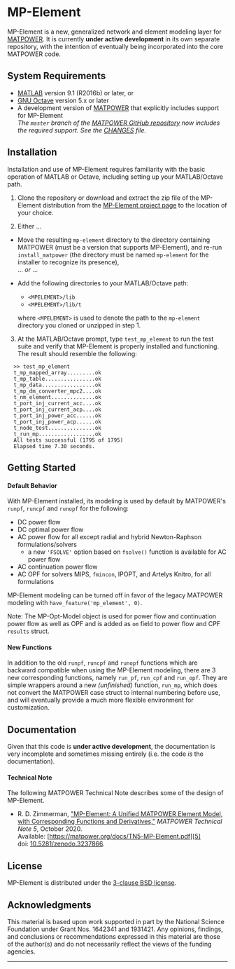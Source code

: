 MP-Element
==========

MP-Element is a new, generalized network and element modeling layer for
[MATPOWER][1]. It is currently **under active development** in its own
separate repository, with the intention of eventually being incorporated
into the core MATPOWER code.


System Requirements
-------------------
*   [MATLAB][2] version 9.1 (R2016b) or later, or
*   [GNU Octave][3] version 5.x or later
*   A development version of [MATPOWER][1] that explicitly includes support
    for MP-Element  
    _The `master` branch of the [MATPOWER GitHub repository][1] now includes
    the required support. See the [CHANGES][8] file._


Installation
------------

Installation and use of MP-Element requires familiarity with the basic operation
of MATLAB or Octave, including setting up your MATLAB/Octave path.

1.  Clone the repository or download and extract the zip file of the MP-Element
    distribution from the [MP-Element project page][4] to the location of your
    choice.

2.  Either ...
  - Move the resulting `mp-element` directory to the directory
    containing MATPOWER (must be a version that supports MP-Element),
    and re-run `install_matpower` (the directory must be named
    `mp-element` for the installer to recognize its presence),  
  ... _or_ ...
  - Add the following directories to your MATLAB/Octave path:
    * `<MPELEMENT>/lib`
    * `<MPELEMENT>/lib/t`

    where `<MPELEMENT>` is used to denote the path to the `mp-element`
    directory you cloned or unzipped in step 1.

3.  At the MATLAB/Octave prompt, type `test_mp_element` to run the test
    suite and verify that MP-Element is properly installed and functioning.
    The result should resemble the following:
```
  >> test_mp_element
  t_mp_mapped_array.........ok
  t_mp_table................ok
  t_mp_data.................ok
  t_mp_dm_converter_mpc2....ok
  t_nm_element..............ok
  t_port_inj_current_acc....ok
  t_port_inj_current_acp....ok
  t_port_inj_power_acc......ok
  t_port_inj_power_acp......ok
  t_node_test...............ok
  t_run_mp..................ok
  All tests successful (1795 of 1795)
  Elapsed time 7.30 seconds.
```


Getting Started
---------------

#### Default Behavior

With MP-Element installed, its modeling is used by default by MATPOWER's
`runpf`, `runcpf` and `runopf` for the following:
  - DC power flow
  - DC optimal power flow
  - AC power flow for all except radial and hybrid Newton-Raphson
    formulations/solvers
    - a new `'FSOLVE'` option based on `fsolve()` function is available for
      AC power flow
  - AC continuation power flow
  - AC OPF for solvers MIPS, `fmincon`, IPOPT, and Artelys Knitro, for
    all formulations

MP-Element modeling can be turned off in favor of the legacy MATPOWER modeling
with `have_feature('mp_element', 0)`.

Note: The MP-Opt-Model object is used for power flow and continuation power
flow as well as OPF and is added as `om` field to power flow and CPF `results`
struct.

#### New Functions

In addition to the old `runpf`, `runcpf` and `runopf` functions which are
backward compatible when using the MP-Element modeling, there are 3 new
corresponding functions, namely `run_pf`, `run_cpf` and `run_opf`. They are
simple wrappers around a new _(unfinished)_ function, `run_mp`, which does
not convert the MATPOWER case struct to internal numbering before use, and
will eventually provide a much more flexible environment for customization.


Documentation
-------------

Given that this code is **under active development**, the documentation is
very incomplete and sometimes missing entirely (i.e. the code _is_ the
documentation).

#### Technical Note

The following MATPOWER Technical Note describes some of the design of
MP-Element.

- R. D. Zimmerman, ["MP-Element: A Unified MATPOWER Element Model, with
  Corresponding Functions and Derivatives,"][5] _MATPOWER Technical Note 5_,
  October 2020.  
  Available: [https://matpower.org/docs/TN5-MP-Element.pdf][5]  
  doi: [10.5281/zenodo.3237866][6].


License
-------

MP-Element is distributed under the [3-clause BSD license][7].


Acknowledgments
---------------

This material is based upon work supported in part by the National Science
Foundation under Grant Nos. 1642341 and 1931421. Any opinions, findings, and
conclusions or recommendations expressed in this material are those of the
author(s) and do not necessarily reflect the views of the funding agencies.

----
[1]: https://github.com/MATPOWER/matpower
[2]: https://www.mathworks.com/
[3]: https://www.gnu.org/software/octave/
[4]: https://github.com/MATPOWER/mp-element
[5]: https://matpower.org/docs/TN5-MP-Element.pdf
[6]: https://doi.org/10.5281/zenodo.4110676
[7]: LICENSE
[8]: https://github.com/MATPOWER/matpower/blob/master/CHANGES.md
